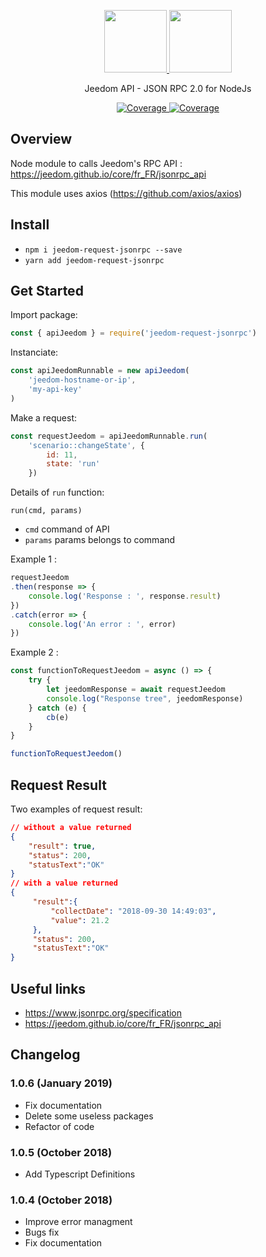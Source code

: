 <p align="center">
  <a href="https://vuetifyjs.com" target="_blank">
    <img width="100"src="https://i2.wp.com/poneynumerique.fr/wp-content/uploads/2015/08/jeedom.png">
     <img width="100"src="https://image.flaticon.com/icons/png/512/460/460989.png">
  </a>
</p>

<p align="center">
  Jeedom API - JSON RPC 2.0 for NodeJs
</p>

<p align="center">  
    <a href="https://www.npmjs.com/package/jeedom-request-jsonrpc">
        <img src="https://img.shields.io/npm/v/jeedom-request-jsonrpc.svg" alt="Coverage">
    </a>
    <a href="https://www.npmjs.com/package/jeedom-request-jsonrpc">
        <img src="https://img.shields.io/npm/dw/jeedom-request-jsonrpc.svg" alt="Coverage">
    </a>
</p>


## Overview

Node module to calls Jeedom's RPC API : https://jeedom.github.io/core/fr_FR/jsonrpc_api

This module uses axios (https://github.com/axios/axios)

## Install

- `npm i jeedom-request-jsonrpc --save`
- `yarn add jeedom-request-jsonrpc`

## Get Started

Import package: 

```javascript
const { apiJeedom } = require('jeedom-request-jsonrpc')
```

Instanciate: 

```javascript
const apiJeedomRunnable = new apiJeedom(
    'jeedom-hostname-or-ip',
    'my-api-key'
)
```

Make a request: 

```javascript
const requestJeedom = apiJeedomRunnable.run(
    'scenario::changeState', {
        id: 11,
        state: 'run'
    })
```

Details of `run` function:

`run(cmd, params)`

- `cmd` command of API
- `params` params belongs to command

Example 1 : 

```javascript
requestJeedom
.then(response => {
    console.log('Response : ', response.result)
})
.catch(error => {
    console.log('An error : ', error)
})
```

Example 2 : 

```javascript
const functionToRequestJeedom = async () => {
    try {
        let jeedomResponse = await requestJeedom
        console.log("Response tree", jeedomResponse)
    } catch (e) {
        cb(e)
    }
}

functionToRequestJeedom()
```

## Request Result

Two examples of request result: 

```json
// without a value returned
{
    "result": true,
    "status": 200,
    "statusText":"OK"
}
// with a value returned
{
     "result":{
         "collectDate": "2018-09-30 14:49:03",
         "value": 21.2
     },
     "status": 200,
     "statusText":"OK"
}
```

## Useful links

- https://www.jsonrpc.org/specification
- https://jeedom.github.io/core/fr_FR/jsonrpc_api

## Changelog

### 1.0.6 (January 2019)

- Fix documentation
- Delete some useless packages
- Refactor of code

### 1.0.5 (October 2018)

- Add Typescript Definitions

### 1.0.4 (October 2018)

- Improve error managment
- Bugs fix
- Fix documentation


